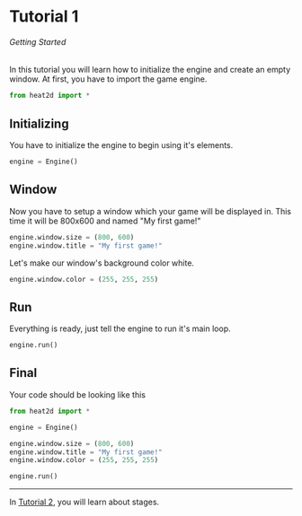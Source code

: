 # Tutorial 1
###### Getting Started
In this tutorial you will learn how to initialize the engine and create an empty window. At first, you have to import the game engine.
```py
from heat2d import *
```

## Initializing
You have to initialize the engine to begin using it's elements.
```py
engine = Engine()
``` 

## Window
Now you have to setup a window which your game will be displayed in. This time it will be 800x600 and named "My first game!"
```py
engine.window.size = (800, 600)
engine.window.title = "My first game!"
```

Let's make our window's background color white.
```py
engine.window.color = (255, 255, 255)
```

## Run
Everything is ready, just tell the engine to run it's main loop.
```py
engine.run()
```

## Final
Your code should be looking like this
```py
from heat2d import *

engine = Engine()

engine.window.size = (800, 600)
engine.window.title = "My first game!"
engine.window.color = (255, 255, 255)

engine.run()
```

---

In [Tutorial 2](https://github.com/kadir014/heat2d/blob/master/Tutorials/Tutorial%202.md), you will learn about stages.
